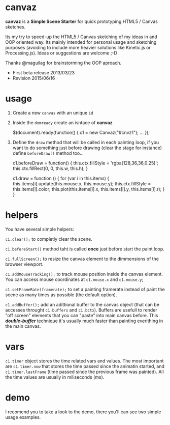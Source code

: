 canvaz
======

**canvaz** is a **Simple Scene Starter** for quick prototyping HTML5 / Canvas sketches.

Its my try to speed-up the HTML5 / Canvas sketching of my ideas in and OOP oriented way. Its mainly intended for personal usage and sketching purposes (avoiding to include more heavier solutions like Kinetic.js or Processing.js). Ideas or suggestions are welcome ;-D

Thanks @maguilag for brainstorming the OOP aproach.

 - First beta release 2013/03/23
 - Revision 2015/06/16

usage
=====

1. Create a new `canvas` with an unique `id`

    <canvas id="cnvz1" width="512" height="512"></canvas>

2. Inside the `domready` create an isntace of **canvaz**

    $(document).ready(function() {
      c1 = new Canvaz("#cnvz1");
      ...
    });

3. Define the `draw` method that will be called in each painting loop, if you want to do something just before drawing (clear the stage for instance) define `beforeDraw()` method too...

    c1.beforeDraw = function() {
      this.ctx.fillStyle = 'rgba(128,36,36,0.25)';
      this.ctx.fillRect(0, 0, this.w, this.h);
    }

    c1.draw = function () {
      for (var i in this.items) {
        this.items[i].update(this.mouse.x, this.mouse.y);
        this.ctx.fillStyle = this.items[i].color;
        this.plot(this.items[i].x, this.items[i].y, this.items[i].r);
      }
    }

helpers
=======

You have several simple helpers:

`c1.clear();` to completly clear the scene.

`c1.beforeStart()` method taht is called **once** just before start the paint loop.

`c1.fullScreen();` to resize the canvas element to the dimmensions of the browser viewport.

`c1.addMouseTracking();` to track mouse position inside the canvas element. You can access mouse coordinates at `c1.mouse.x` and `c1.mouse.y`;

`c1.setFrameRate(framerate);` to set a painting framerate instead of paint the scene as many times as possible (the default option).

`c1.addBuffer();` add an adittional buffer to the canvas object (that can be accesses throught `c1.buffers` and `c1.bctx`). Buffers are usefull to render "off screen" elements that you can "paste" into main canvas before. This **_double-buffer_** technique it's usually much faster than painting everithing in the main canvas.

vars
====

`c1.timer` object stores the time related vars and values. The most important are `c1.timer.now` that stores the time passed since the animatin started, and `c1.timer.lastFrame` (time passed since the previous frame was painted). All the time values are usually in miliseconds (ms).

demo
====

I recomend you to take a look to the demo, there you'll can see two simple usage examples.






